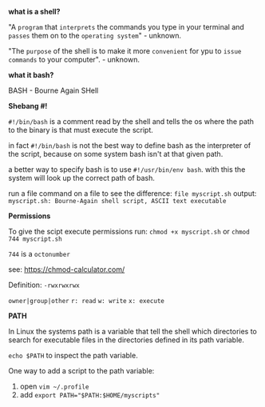 **what is a shell?**

"A `program` that `interprets` the commands you type in your terminal and `passes` them on to the `operating system`" - unknown.

"The `purpose` of the shell is to make it more `convenient` for ypu to `issue commands` to your computer". - unknown.

**what it bash?**

BASH - Bourne Again SHell

**Shebang #!**

`#!/bin/bash` is a comment read by the shell and tells the os where the path to the binary is that must execute the script.

in fact `#!/bin/bash` is not the best way to define bash as the interpreter of the script, because on some system bash isn't at that given path.

a better way to specify bash is to use `#!/usr/bin/env bash`. with this the system will look up the correct path of bash.

run a file command on a file to see the difference:
`file myscript.sh`
output:
`myscript.sh: Bourne-Again shell script, ASCII text executable`

**Permissions**

To give the scipt execute permissions run:
`chmod +x myscript.sh` or  `chmod 744 myscript.sh`

`744` is a `octonumber`

see: https://chmod-calculator.com/

Definition:
`-rwxrwxrwx`

`owner|group|other`
`r: read`
`w: write`
`x: execute`

**PATH**

In Linux the systems path is a variable that tell the shell which directories to search for executable files in the directories defined in its path variable.

`echo $PATH` to inspect the path variable.

One way to add a script to the path variable:

1. open `vim ~/.profile`
2. add `export PATH="$PATH:$HOME/myscripts"`
